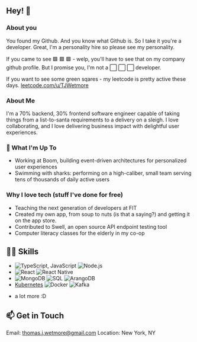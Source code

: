 ## Hey! 👋
### About you
You found my Github. And you know what Github is. So I take it you're a developer. Great, I'm a personality hire so please see my personality.

If you came to see 🟩 🟩 🟩 - welp, you'll have to see that on my company github profile. But I promise you, I'm not a ⬜️ ⬜️ ⬜️ developer.

If you want to see some green sqares - my leetcode is pretty active these days. [leetcode.com/u/TJWetmore](https://leetcode.com/u/TJWetmore/)

### About Me
I'm a 70% backend, 30% frontend software engineer capable of taking things from a list-to-santa requirements to a delivery on a sleigh. I love collaborating, and I love delivering business impact with delightful user experiences. 

### 🚀 What I'm Up To
- Working at Boom, building event-driven architectures for personalized user experiences
- Swimming with sharks: performing on a high-caliber, small team serving tens of thousands of daily active users 

### Why I love tech (stuff I've done for free)
- Teaching the next generation of developers at FIT
- Created my own app, from soup to nuts (is that a saying?) and getting it on the app store.
- Contributed to Swell, an open source API endpoint testing tool
- Computer literacy classes for the elderly in my co-op


## 👨‍💻 Skills
- ![TypeScript, JavaScript](https://img.shields.io/badge/-TypeScript-3178C6?style=flat-square&logo=typescript&logoColor=white) ![Node.js](https://img.shields.io/badge/-Node.js-339933?style=flat-square&logo=node.js&logoColor=white) 
- ![React](https://img.shields.io/badge/-React-61DAFB?style=flat-square&logo=react&logoColor=black) ![React Native](https://img.shields.io/badge/-React_Native-61DAFB?style=flat-square&logo=react&logoColor=black) 
- ![MongoDB](https://img.shields.io/badge/-MongoDB-47A248?style=flat-square&logo=mongodb&logoColor=white) ![SQL](https://img.shields.io/badge/-SQL-4479A1?style=flat-square&logo=postgresql&logoColor=white)
![ArangoDB](https://img.shields.io/badge/-ArangoDB-DDE072?style=flat-square&logo=arangodb&logoColor=black)
- [Kubernetes](https://img.shields.io/badge/-Kubernetes-326CE5?style=flat-square&logo=kubernetes&logoColor=white) ![Docker](https://img.shields.io/badge/-Docker-2496ED?style=flat-square&logo=docker&logoColor=white) ![Kafka](https://img.shields.io/badge/-Kafka-231F20?style=flat-square&logo=apache-kafka&logoColor=white) 
+ a lot more :D

## 📫 Get in Touch
Email: thomas.j.wetmore@gmail.com
Location: New York, NY
